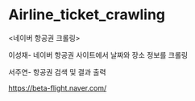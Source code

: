 # Airline_ticket_crawling
<네이버 항공권 크롤링>

이성재- 네이버 항공권 사이트에서 날짜와 장소 정보를 크롤링

서주연- 항공권 검색 및 결과 출력

https://beta-flight.naver.com/
